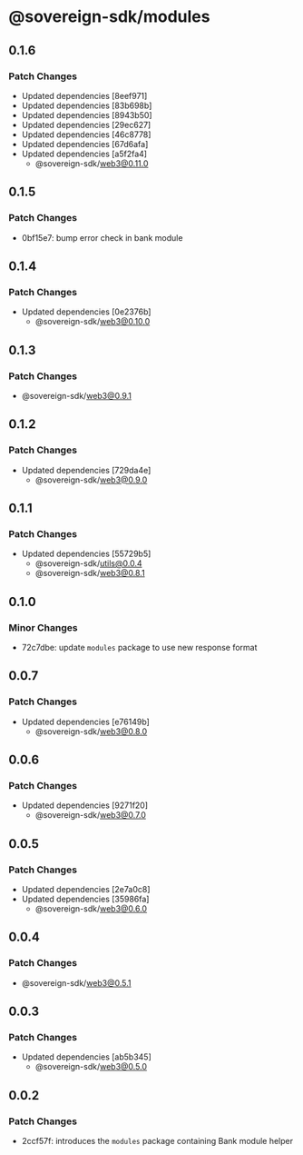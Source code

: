 # @sovereign-sdk/modules

## 0.1.6

### Patch Changes

- Updated dependencies [8eef971]
- Updated dependencies [83b698b]
- Updated dependencies [8943b50]
- Updated dependencies [29ec627]
- Updated dependencies [46c8778]
- Updated dependencies [67d6afa]
- Updated dependencies [a5f2fa4]
  - @sovereign-sdk/web3@0.11.0

## 0.1.5

### Patch Changes

- 0bf15e7: bump error check in bank module

## 0.1.4

### Patch Changes

- Updated dependencies [0e2376b]
  - @sovereign-sdk/web3@0.10.0

## 0.1.3

### Patch Changes

- @sovereign-sdk/web3@0.9.1

## 0.1.2

### Patch Changes

- Updated dependencies [729da4e]
  - @sovereign-sdk/web3@0.9.0

## 0.1.1

### Patch Changes

- Updated dependencies [55729b5]
  - @sovereign-sdk/utils@0.0.4
  - @sovereign-sdk/web3@0.8.1

## 0.1.0

### Minor Changes

- 72c7dbe: update `modules` package to use new response format

## 0.0.7

### Patch Changes

- Updated dependencies [e76149b]
  - @sovereign-sdk/web3@0.8.0

## 0.0.6

### Patch Changes

- Updated dependencies [9271f20]
  - @sovereign-sdk/web3@0.7.0

## 0.0.5

### Patch Changes

- Updated dependencies [2e7a0c8]
- Updated dependencies [35986fa]
  - @sovereign-sdk/web3@0.6.0

## 0.0.4

### Patch Changes

- @sovereign-sdk/web3@0.5.1

## 0.0.3

### Patch Changes

- Updated dependencies [ab5b345]
  - @sovereign-sdk/web3@0.5.0

## 0.0.2

### Patch Changes

- 2ccf57f: introduces the `modules` package containing Bank module helper

